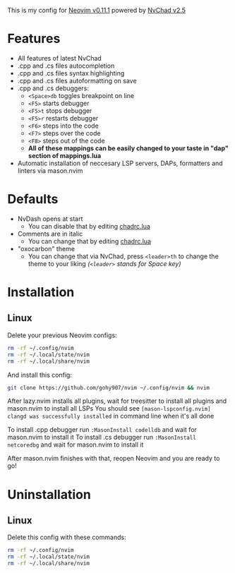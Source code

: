 This is my config for [Neovim v0.11.1](https://github.com/neovim/neovim) powered by [NvChad v2.5](https://github.com/NvChad/NvChad)

# Features
- All features of latest NvChad
- .cpp and .cs files autocompletion
- .cpp and .cs files syntax highlighting
- .cpp and .cs files autoformatting on save
- .cpp and .cs debuggers:
    - `<Space>db` toggles breakpoint on line
    - `<F5>` starts debugger
    - `<F5>t` stops debugger
    - `<F5>r` restarts debugger
    - `<F6>` steps into the code 
    - `<F7>` steps over the code 
    - `<F8>` steps out of the code
    - **All of these mappings can be easily changed to your taste in "dap" section of mappings.lua** 
- Automatic installation of neccesary LSP servers, DAPs, formatters and linters via mason.nvim

# Defaults
- NvDash opens at start 
    - You can disable that by editing [chadrc.lua](./lua/chadrc.lua)
- Comments are in italic 
    - You can change that by editing [chadrc.lua](./lua/chadrc.lua)
- "oxocarbon" theme
    - You can change that via NvChad, press `<leader>th` to change the theme to your liking *(`<leader>` stands for Space key)* 

# Installation
## Linux
Delete your previous Neovim configs:

```bash
rm -rf ~/.config/nvim
rm -rf ~/.local/state/nvim
rm -rf ~/.local/share/nvim
```

And install this config: 

```bash
git clone https://github.com/gohy907/nvim ~/.config/nvim && nvim 
```

After lazy.nvim installs all plugins, wait for treesitter to install all plugins and mason.nvim to install all LSPs
You should see `[mason-lspconfig.nvim] clangd was successfully installed` in command line when it's all done

To install .cpp debugger run `:MasonInstall codelldb` and wait for mason.nvim to install it
To install .cs debugger run `:MasonInstall netcoredbg` and wait for mason.nvim to install it

After mason.nvim finishes with that, reopen Neovim and you are ready to go!

# Uninstallation
## Linux 
Delete this config with these commands:

```bash
rm -rf ~/.config/nvim
rm -rf ~/.local/state/nvim
rm -rf ~/.local/share/nvim
```
